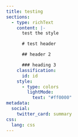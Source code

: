 ```yaml
---
title: testing
sections:
  - type: richText
    content: |-
      test the style

      # test header

      ## header 2

      ### heading 3
    classification:
      id: id
    style:
      - type: colors
        lightMode:
          text: "#ff0000"
metadata:
  social:
    twitter_card: summary
css:
  lang: css
---
```

